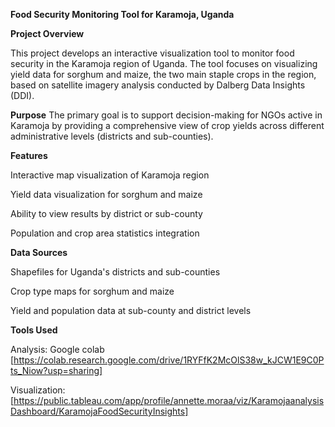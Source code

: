 **Food Security Monitoring Tool for Karamoja, Uganda**

**Project Overview**

This project develops an interactive visualization tool to monitor food security in the Karamoja region of Uganda. The tool focuses on visualizing yield data for sorghum and maize, the two main staple crops in the region, based on satellite imagery analysis conducted by Dalberg Data Insights (DDI).

**Purpose**
The primary goal is to support decision-making for NGOs active in Karamoja by providing a comprehensive view of crop yields across different administrative levels (districts and sub-counties).

**Features**

Interactive map visualization of Karamoja region

Yield data visualization for sorghum and maize

Ability to view results by district or sub-county

Population and crop area statistics integration

**Data Sources**

Shapefiles for Uganda's districts and sub-counties

Crop type maps for sorghum and maize

Yield and population data at sub-county and district levels

**Tools Used**

Analysis: Google colab [https://colab.research.google.com/drive/1RYFfK2McOlS38w_kJCW1E9C0Pts_Niow?usp=sharing]

Visualization: [https://public.tableau.com/app/profile/annette.moraa/viz/KaramojaanalysisDashboard/KaramojaFoodSecurityInsights]

